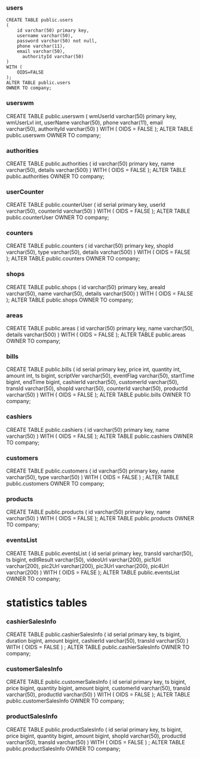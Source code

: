 ### users

    CREATE TABLE public.users
    (
        id varchar(50) primary key,
        username varchar(50),
        password varchar(50) not null,
        phone varchar(11),
        email varchar(50),
	      authorityId varchar(50)
    )
    WITH (
        OIDS=FALSE
    );
    ALTER TABLE public.users
    OWNER TO company;



### userswm

CREATE TABLE public.userswm
(
    wmUserId varchar(50) primary key,
    wmUserLvl int,
    userName varchar(50),
    phone varchar(11),
    email varchar(50),
    authorityId varchar(50)
) 
WITH (
  OIDS = FALSE
);
ALTER TABLE public.userswm
  OWNER TO company;



### authorities

CREATE TABLE public.authorities
(
    id varchar(50) primary key,
    name varchar(50),
    details varchar(500)
) 
WITH (
    OIDS = FALSE
);
ALTER TABLE public.authorities
  OWNER TO company;



### userCounter

CREATE TABLE public.counterUser
(
    id serial primary key,
    userId varchar(50),
    counterId varchar(50)
) 
WITH (
  OIDS = FALSE
);
ALTER TABLE public.counterUser
  OWNER TO company;



### counters

CREATE TABLE public.counters
(
    id varchar(50) primary key,
    shopId varchar(50),
    type varchar(50),
    details varchar(500)
) 
WITH (
  OIDS = FALSE
);
ALTER TABLE public.counters
  OWNER TO company;



### shops

CREATE TABLE public.shops
(
    id varchar(50) primary key,
    areaId varchar(50),
    name varchar(50),
    details varchar(500)
) 
WITH (
  OIDS = FALSE
);
ALTER TABLE public.shops
  OWNER TO company;



### areas

CREATE TABLE public.areas
(
    id varchar(50) primary key,
    name varchar(50),
    details varchar(500)
) 
WITH (
  OIDS = FALSE
);
ALTER TABLE public.areas
  OWNER TO company;



### bills

CREATE TABLE public.bills
(
    id serial primary key,
    price int,
    quantity int,
    amount int,
    ts bigint,
    scriptVer varchar(50),
    eventFlag varchar(50),
    startTime bigint,
    endTime bigint,
    cashierId varchar(50),
    customerId varchar(50),
    transId varchar(50),
    shopId varchar(50),
    counterId varchar(50),
    productId varchar(50)
) 
WITH (
  OIDS = FALSE
);
ALTER TABLE public.bills
  OWNER TO company;



### cashiers

CREATE TABLE public.cashiers
(
    id varchar(50) primary key,
    name varchar(50)
) 
WITH (
  OIDS = FALSE
);
ALTER TABLE public.cashiers
  OWNER TO company;



### customers

CREATE TABLE public.customers
(
    id varchar(50) primary key,
    name varchar(50),
    type varchar(50)
) 
WITH (
  OIDS = FALSE
)
;
ALTER TABLE public.customers
  OWNER TO company;




### products

CREATE TABLE public.products
(
    id varchar(50) primary key,
    name varchar(50)
) 
WITH (
  OIDS = FALSE
);
ALTER TABLE public.products
  OWNER TO company;



### eventsList

CREATE TABLE public.eventsList
(
    id serial primary key,
    transId varchar(50),
    ts bigint,
    editResult varchar(50),
    videoUrl varchar(200),
    pic1Url varchar(200),
    pic2Url varchar(200),
    pic3Url varchar(200),
    pic4Url varchar(200)
) 
WITH (
  OIDS = FALSE
);
ALTER TABLE public.eventsList
  OWNER TO company;



# statistics tables

### cashierSalesInfo

CREATE TABLE public.cashierSalesInfo
(
    id serial primary key,
    ts bigint,
    duration bigint,
    amount bigint,
    cashierId varchar(50),
    transId varchar(50)
) 
WITH (
  OIDS = FALSE
)
;
ALTER TABLE public.cashierSalesInfo
  OWNER TO company;



### customerSalesInfo

CREATE TABLE public.customerSalesInfo
(
    id serial primary key,
    ts bigint,
    price bigint,
    quantity bigint,
    amount bigint,
    customerId varchar(50),
    transId varchar(50),
    productId varchar(50)
) 
WITH (
  OIDS = FALSE
);
ALTER TABLE public.customerSalesInfo
  OWNER TO company;



### productSalesInfo

CREATE TABLE public.productSalesInfo
(
    id serial primary key,
    ts bigint,
    price bigint,
    quantity bigint,
    amount bigint,
    shopId varchar(50),
    productId varchar(50),
    transId varchar(50)
) 
WITH (
  OIDS = FALSE
)
;
ALTER TABLE public.productSalesInfo
  OWNER TO company;
